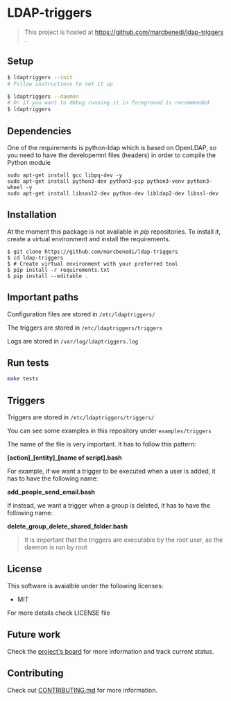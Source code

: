 # LDAP-triggers

> This project is hosted at https://github.com/marcbenedi/ldap-triggers .

## Setup

```bash
$ ldaptriggers --init
# Follow instructions to set it up

$ ldaptriggers --daemon
# Or if you want to debug running it in foreground is recommended
$ ldaptriggers
```

## Dependencies

One of the requirements is python-ldap which is based on OpenLDAP, so you need to have the developemnt files (headers) in order to compile the Python module
```
sudo apt-get install gcc libpq-dev -y
sudo apt-get install python3-dev python3-pip python3-venv python3-wheel -y
sudo apt-get install libsasl2-dev python-dev libldap2-dev libssl-dev
```

## Installation

At the moment this package is not available in *pip* repositories. To install it, create a virtual environment and install the requirements.

```
$ git clone https://github.com/marcbenedi/ldap-triggers
$ cd ldap-triggers
$ # Create virtual environment with your preferred tool
$ pip install -r requirements.txt
$ pip install --editable .
```

## Important paths
Configuration files are stored in `/etc/ldaptriggers/`

The triggers are stored in `/etc/ldaptriggers/triggers`

Logs are stored in `/var/log/ldaptriggers.log`

## Run tests
```bash
make tests
```

## Triggers

Triggers are stored in `/etc/ldaptriggers/triggers/`

You can see some examples in this repository under `examples/triggers`

The name of the file is very important. It has to follow this pattern:

**[action]\_[entity]\_[name of script].bash**

For example, if we want a trigger to be executed when a user is added, it has to have the following name:

**add_people_send_email.bash**

If instead, we want a trigger when a group is deleted, it has to have the following name:

**delete_group_delete_shared_folder.bash**

> It is important that the triggers are executable by the root user, as the daemon is run by root

## License
This software is avaialble under the following licenses:
- MIT

For more details check LICENSE file

## Future work

Check the [project's board](https://github.com/marcbenedi/ldap-triggers/projects/) for more information and track current status. 

## Contributing

Check out [CONTRIBUTING.md](https://github.com/marcbenedi/ldap-triggers/blob/master/CONTRIBUTING.md) for more information.